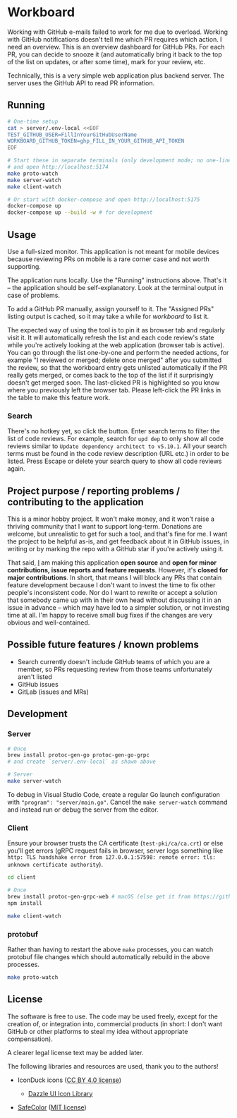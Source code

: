 # Workboard

Working with GitHub e-mails failed to work for me due to overload. Working with GitHub notifications doesn't tell me which PR requires which action. I need an overview. This is an overview dashboard for GitHub PRs. For each PR, you can decide to snooze it (and automatically bring it back to the top of the list on updates, or after some time), mark for your review, etc.

Technically, this is a very simple web application plus backend server. The server uses the GitHub API to read PR information.

## Running

```sh
# One-time setup
cat > server/.env-local <<EOF
TEST_GITHUB_USER=FillInYourGitHubUserName
WORKBOARD_GITHUB_TOKEN=ghp_FILL_IN_YOUR_GITHUB_API_TOKEN
EOF

# Start these in separate terminals (only development mode; no one-liner available right now)
# and open http://localhost:5174
make proto-watch
make server-watch
make client-watch

# Or start with docker-compose and open http://localhost:5175
docker-compose up
docker-compose up --build -w # for development
```

## Usage

Use a full-sized monitor. This application is not meant for mobile devices because reviewing PRs on mobile is a rare corner case and not worth supporting.

The application runs locally. Use the "Running" instructions above. That's it – the application should be self-explanatory. Look at the terminal output in case of problems.

To add a GitHub PR manually, assign yourself to it. The "Assigned PRs" listing output is cached, so it may take a while for _workboard_ to list it.

The expected way of using the tool is to pin it as browser tab and regularly visit it. It will automatically refresh the list and each code review's state while you're actively looking at the web application (browser tab is active). You can go through the list one-by-one and perform the needed actions, for example "I reviewed or merged; delete once merged" after you submitted the review, so that the workboard entry gets unlisted automatically if the PR really gets merged, or comes back to the top of the list if it surprisingly doesn't get merged soon. The last-clicked PR is highlighted so you know where you previously left the browser tab. Please left-click the PR links in the table to make this feature work.

### Search

There's no hotkey yet, so click the button. Enter search terms to filter the list of code reviews. For example, search for `upd dep` to only show all code reviews similar to `Update dependency architect to v5.10.1`. All your search terms must be found in the code review description (URL etc.) in order to be listed. Press Escape or delete your search query to show all code reviews again.

## Project purpose / reporting problems / contributing to the application

This is a minor hobby project. It won't make money, and it won't raise a thriving community that I want to support long-term. Donations are welcome, but unrealistic to get for such a tool, and that's fine for me. I want the project to be helpful as-is, and get feedback about it in GitHub issues, in writing or by marking the repo with a GitHub star if you're actively using it.

That said, [I](https://github.com/AndiDog) am making this application **open source** and **open for minor contributions, issue reports and feature requests**. However, it's **closed for major contributions**. In short, that means I will block any PRs that contain feature development because I don't want to invest the time to fix other people's inconsistent code. Nor do I want to rewrite or accept a solution that somebody came up with in their own head without discussing it in an issue in advance – which may have led to a simpler solution, or not investing time at all. I'm happy to receive small bug fixes if the changes are very obvious and well-contained.

## Possible future features / known problems

- Search currently doesn't include GitHub teams of which you are a member, so PRs requesting review from those teams unfortunately aren't listed
- GitHub issues
- GitLab (issues and MRs)

## Development

### Server

```sh
# Once
brew install protoc-gen-go protoc-gen-go-grpc
# and create `server/.env-local` as shown above

# Server
make server-watch
```

To debug in Visual Studio Code, create a regular Go launch configuration with `"program": "server/main.go"`. Cancel the `make server-watch` command and instead run or debug the server from the editor.

### Client

Ensure your browser trusts the CA certificate (`test-pki/ca/ca.crt`) or else you'll get errors (gRPC request fails in browser, server logs something like `http: TLS handshake error from 127.0.0.1:57598: remote error: tls: unknown certificate authority`).

```sh
cd client

# Once
brew install protoc-gen-grpc-web # macOS (else get it from https://github.com/grpc/grpc-web)
npm install

make client-watch
```

### protobuf

Rather than having to restart the above `make` processes, you can watch protobuf file changes which should automatically rebuild in the above processes.

```sh
make proto-watch
```

## License

The software is free to use. The code may be used freely, except for the creation of, or integration into, commercial products (in short: I don't want GitHub or other platforms to steal my idea without appropriate compensation).

A clearer legal license text may be added later.

The following libraries and resources are used, thank you to the authors!

- IconDuck icons ([CC BY 4.0 license](https://creativecommons.org/licenses/by/4.0/deed.en))

  - [Dazzle UI Icon Library](https://iconduck.com/sets/dazzle-ui-icon-library)

- [SafeColor](https://github.com/jessuni/SafeColor) ([MIT license](./client/src/vendor/safecolor/LICENSE))
